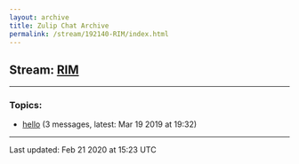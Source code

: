 ```yaml
---
layout: archive
title: Zulip Chat Archive
permalink: /stream/192140-RIM/index.html
---
```


## Stream: [RIM](https://hl7webmaster.github.io/zulip-hl7-org/stream/192140-RIM/index.html)
---

### Topics:

* [hello](topic/hello.html) (3 messages, latest: Mar 19 2019 at 19:32)

<hr><p>Last updated: Feb 21 2020 at 15:23 UTC</p>